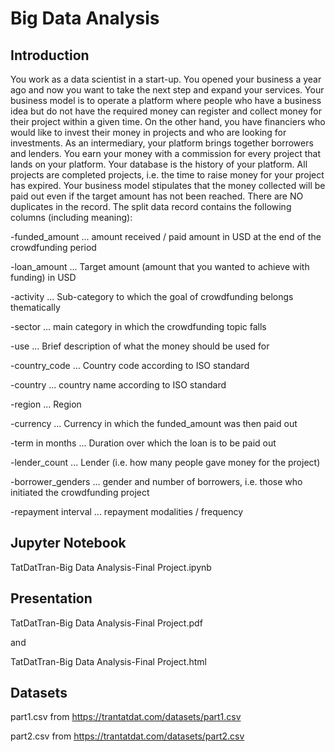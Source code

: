 # Big Data Analysis

## Introduction

You work as a data scientist in a start-up. You opened your business a year ago and now you want to take the next step and expand your services. Your business model is to operate a platform where people who have a business idea but do not have the required money can register and collect money for their project within a given time. On the other hand, you have financiers who would like to invest their money in projects and who are looking for investments. As an intermediary, your platform brings together borrowers and lenders. You earn your money with a commission for every project that lands on your platform. Your database is the history of your platform. All projects are completed projects, i.e. the time to raise money for your project has expired. Your business model stipulates that the money collected will be paid out even if the target amount has not been reached. There are NO duplicates in the record. The split data record contains the following columns (including meaning):

-funded_amount ... amount received / paid amount in USD at the end of the crowdfunding period

-loan_amount ... Target amount (amount that you wanted to achieve with funding) in USD

-activity ... Sub-category to which the goal of crowdfunding belongs thematically

-sector ... main category in which the crowdfunding topic falls

-use ... Brief description of what the money should be used for

-country_code ... Country code according to ISO standard

-country ... country name according to ISO standard

-region ... Region

-currency ... Currency in which the funded_amount was then paid out

-term in months ... Duration over which the loan is to be paid out

-lender_count ... Lender (i.e. how many people gave money for the project)

-borrower_genders ... gender and number of borrowers, i.e. those who initiated the crowdfunding project

-repayment interval ... repayment modalities / frequency

## Jupyter Notebook

 TatDatTran-Big Data Analysis-Final Project.ipynb
 
## Presentation

TatDatTran-Big Data Analysis-Final Project.pdf

and 

TatDatTran-Big Data Analysis-Final Project.html

## Datasets
part1.csv from https://trantatdat.com/datasets/part1.csv

part2.csv from https://trantatdat.com/datasets/part2.csv


